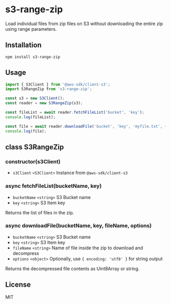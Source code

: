 # s3-range-zip

Load individual files from zip files on S3 without downloading the entire zip using range parameters.

## Installation

```
npm install s3-range-zip
```

## Usage

```js
import { S3Client } from '@aws-sdk/client-s3';
import S3RangeZip from 's3-range-zip';

const s3 = new S3Client();
const reader = new S3RangeZip(s3);

const fileList = await reader.fetchFileList('bucket', 'key');
console.log(fileList);

const file = await reader.downloadFile('bucket', 'key', 'myfile.txt', {encoding: 'utf8'})
console.log(file);
```

## class S3RangeZip

### constructor(s3Client)
* `s3Client` `<S3Client>` Instance from `@aws-sdk/client-s3`

### async fetchFileList(bucketName, key)
* `bucketName` `<string>` S3 Bucket name
* `key` `<string>` S3 Item key

Returns the list of files in the zip.

### async downloadFile(bucketName, key, fileName, options)
* `bucketName` `<string>` S3 Bucket name
* `key` `<string>` S3 Item key
* `fileName` `<string>` Name of file inside the zip to download and decompress
* `options` `<object>` Optionally, use `{ encoding: 'utf8' }` for string output

Returns the decompressed file contents as Uint8Array or string.

## License

MIT
